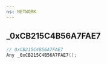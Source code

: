```yaml
---
ns: NETWORK
---
```

## _0xCB215C4B56A7FAE7

```c
// 0xCB215C4B56A7FAE7
Any _0xCB215C4B56A7FAE7();
```

